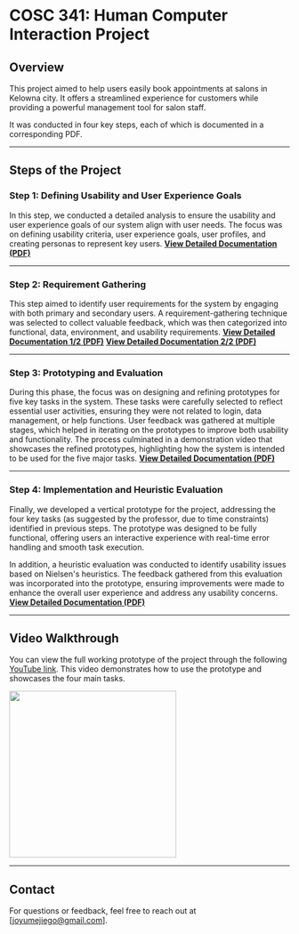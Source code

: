 # COSC 341: Human Computer Interaction Project

## Overview
This project aimed to help users easily book appointments at salons in Kelowna city. It offers a streamlined experience for customers while providing a powerful management tool for salon staff.

It was conducted in four key steps, each of which is documented in a corresponding PDF.

---

## Steps of the Project

### Step 1: Defining Usability and User Experience Goals
 
In this step, we conducted a detailed analysis to ensure the usability and user experience goals of our system align with user needs. The focus was on defining usability criteria, user experience goals, user profiles, and creating personas to represent key users.
**[View Detailed Documentation (PDF)](https://drive.google.com/file/d/1-0mNorwPp7kMK-7x1jjKq43NgmmWB7EE/view?usp=drive_link)**

---

### Step 2: Requirement Gathering

This step aimed to identify user requirements for the system by engaging with both primary and secondary users. A requirement-gathering technique was selected to collect valuable feedback, which was then categorized into functional, data, environment, and usability requirements.
**[View Detailed Documentation 1/2 (PDF)](https://drive.google.com/file/d/15kY4EIAdaRO_d4h1Ad9dlva2HRT_gr7H/view?usp=drive_link)**
**[View Detailed Documentation 2/2 (PDF)](https://drive.google.com/file/d/1BVh_vAKTxbyBOcZd-9XDu00q2ayjqjR8/view?usp=drive_link)**

---

### Step 3: Prototyping and Evaluation

During this phase, the focus was on designing and refining prototypes for five key tasks in the system. These tasks were carefully selected to reflect essential user activities, ensuring they were not related to login, data management, or help functions. User feedback was gathered at multiple stages, which helped in iterating on the prototypes to improve both usability and functionality. The process culminated in a demonstration video that showcases the refined prototypes, highlighting how the system is intended to be used for the five major tasks.
**[View Detailed Documentation (PDF)](https://drive.google.com/file/d/1Rvh4B5RLQj7KHXk3f0nX_Psf_ZqwEU1W/view?usp=drive_link)**

---

### Step 4: Implementation and Heuristic Evaluation

Finally, we developed a vertical prototype for the project, addressing the four key tasks (as suggested by the professor, due to time constraints) identified in previous steps. The prototype was designed to be fully functional, offering users an interactive experience with real-time error handling and smooth task execution.

In addition, a heuristic evaluation was conducted to identify usability issues based on Nielsen's heuristics. The feedback gathered from this evaluation was incorporated into the prototype, ensuring improvements were made to enhance the overall user experience and address any usability concerns.
**[View Detailed Documentation (PDF)](https://drive.google.com/file/d/1Tak8jt2pHdcasXmZ3w66QRlrQvhdwwai/view?usp=drive_link)**

---

## Video Walkthrough
You can view the full working prototype of the project through the following [YouTube link](https://youtu.be/J6P26wpeW_Y). This video demonstrates how to use the prototype and showcases the four main tasks.

<img src="https://github.com/user-attachments/assets/93ca6af0-3f6b-4c86-b8ee-0a25e9b63dee" width="300"/>


---

## Contact
For questions or feedback, feel free to reach out at [joyumejiego@gmail.com].
